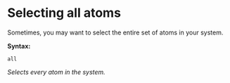 # Selecting all atoms

Sometimes, you may want to select the entire set of atoms in your system.

**Syntax:**
  
```gsl
all
```

*Selects every atom in the system.*
